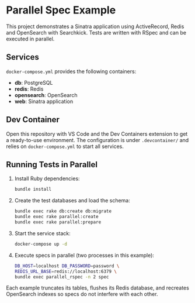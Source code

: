 # Parallel Spec Example

This project demonstrates a Sinatra application using ActiveRecord, Redis and OpenSearch with Searchkick. Tests are written with RSpec and can be executed in parallel.

## Services

`docker-compose.yml` provides the following containers:

- **db**: PostgreSQL
- **redis**: Redis
- **opensearch**: OpenSearch
- **web**: Sinatra application

## Dev Container

Open this repository with VS Code and the Dev Containers extension to get a ready-to-use environment. The configuration is under `.devcontainer/` and relies on `docker-compose.yml` to start all services.

## Running Tests in Parallel

1. Install Ruby dependencies:

   ```bash
   bundle install
   ```

2. Create the test databases and load the schema:

   ```bash
   bundle exec rake db:create db:migrate
   bundle exec rake parallel:create
   bundle exec rake parallel:prepare
   ```

3. Start the service stack:

   ```bash
   docker-compose up -d
   ```

4. Execute specs in parallel (two processes in this example):

   ```bash
   DB_HOST=localhost DB_PASSWORD=password \
   REDIS_URL_BASE=redis://localhost:6379 \
   bundle exec parallel_rspec -n 2 spec
   ```

Each example truncates its tables, flushes its Redis database, and recreates OpenSearch indexes so specs do not interfere with each other.
